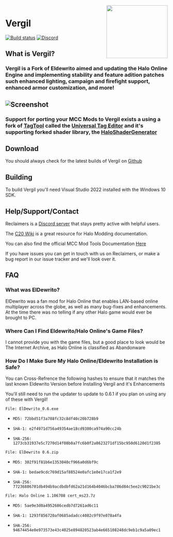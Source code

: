 <img src="https://avatars.githubusercontent.com/u/110360920?s=400&u=1fae8a416637b10b1e26ac093b8c9c98da3081d3&v=4" width="190" height="164" align="right"/>

# Vergil

[![Build status](https://ci.appveyor.com/api/projects/status/60q567o9u50kc9xj?svg=true)](https://ci.appveyor.com/project/NoShotz11716/eldorito)
[![Discord](https://img.shields.io/discord/228263208299790338.svg)](https://discord.reclaimers.net/)

## What is Vergil?

### Vergil is a Fork of Eldewrito aimed and updating the Halo Online Engine and implementing stability and feature adition patches such enhanced lighting, campaign and firefight support, enhanced armor customization, and more!

![Screenshot](http://raw.github.com/FaberTheCatgirl/HaloShaderGenerator/master/doc/images/concept.jpg)
---------
### Support for porting your MCC Mods to Vergil exists a using a fork of [TagTool](https://github.com/TheGuardians/TagTool) called the [Universal Tag Editor](https://github.com/FaberTheCatgirl/Universal-Tag-Editor) and it's supporting forked shader library, the [HaloShaderGenerator](https://github.com/FaberTheCatgirl/HaloShaderGenerator)

## Download
You should always check for the latest builds of Vergil on [Github](https://github.com/FaberTheCatgirl/Vergil)

## Building
To build Vergil you'll need Visual Studio 2022 installed with the Windows 10 SDK.

## Help/Support/Contact
Reclaimers is a [Discord server](https://discord.reclaimers.net/) that stays pretty active with helpful users.

The [C20 Wiki](https://c20.reclaimers.net/) is a great resource for Halo Modding documentation.

You can also find the official MCC Mod Tools Documentation [Here](https://learn.microsoft.com/en-us/halo-master-chief-collection/)

If you have issues you can get in touch with us on Reclaimers, or make a bug report in our issue tracker and we'll look over it.


## FAQ

### What was ElDewrito?
ElDewrito was a fan mod for Halo Online that enables LAN-based online multiplayer across the globe, as well as many bug-fixes and enhancements. At the time there was no telling if any other Halo game would ever be brought to PC.

### Where Can I Find Eldewrito/Halo Online's Game Files?
I cannot provide you with the game files, but a good place to look would be The Internet Archive, as Halo Online is classified as Abandonware

### How Do I Make Sure My Halo Online/Eldewrito Installation is Safe?
You can Cross-Refrence the following hashes to ensure that it matches the last known Eldewrito Version before Installing Vergil and it's Enhancements

You'll still need to run the updater to update to 0.6.1 if you plan on using any of these with Vergil!

`File: ElDewrito_0.6.exe` 

- `MD5: 72bbd51f3a788fc32c8df40c20b728b9`

- `SHA-1: e2f4971d756a49354ae18cd9380ca974a90cc24b`

- `SHA-256: 1273cb31937e5c7270d14f08b0a7fc6b0f2a8623271df15bc950d6120d1f2385`

`File: ElDewrito 0.6.zip`

- `MD5: 302f91f81b6e1353040cf966a0d6bf9c`

- `SHA-1: bedae9cdc769d15af88524e0afc1e0e17ca1f2e9`

- `SHA-256: 77236886701db494b9acdbdbfd62a21d164b4046bcba786d84c5ee2c9021be3c`

`File: Halo Online 1.106708 cert_ms23.7z`

- `MD5: 5ae9e3d0a4952686cedb7d7261ad6c11`

- `SHA-1: 1293f856720af0685adadcc4082c9f97e078a4fa`

- `SHA-256: 94674454e0e973573e43c4025e894820523ab4e665108248dc9eb1c9a5a09ec1`
